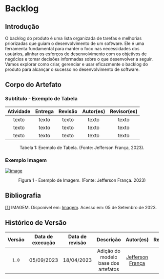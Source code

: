 # Backlog

## Introdução

O backlog do produto é uma lista organizada de tarefas e melhorias priorizadas que guiam o desenvolvimento de um software. Ele é uma ferramenta fundamental para manter o foco nas necessidades dos usuários, alinhar os esforços de desenvolvimento com os objetivos de negócios e tomar decisões informadas sobre o que desenvolver a seguir. Vamos explorar como criar, gerenciar e usar eficazmente o backlog do produto para alcançar o sucesso no desenvolvimento de software.

## Corpo do Artefato

### Subtítulo - Exemplo de Tabela

| Atividade | Entrega | Revisão | Autor(es) | Revisor(es) |
| :-------: | :-----: | :-----: | :-------: | :---------: |
|   texto   |  texto  |  texto  |   texto   |    texto    |
|   texto   |  texto  |  texto  |   texto   |    texto    |
|   texto   |  texto  |  texto  |   texto   |    texto    |

<div style="text-align: center">
<p> Tabela 1: Exemplo de Tabela. (Fonte: Jefferson França, 2023).</p>
</div>

### Exemplo Imagem

<a id="a" href="#aa">![image](img/imagem.png)</a>
<div style="text-align: center">
<p>Figura 1 - Exemplo de Imagem. (Fonte: Jefferson França. 2023)</p>
</div>

## Bibliografia

<a id="aa" href="#a">[1]</a> IMAGEM. Disponível em: [Imagem](https://pt.wikipedia.org/wiki/Imagem). Acesso em: 05 de Setembro de 2023.

## Histórico de Versão

| Versão | Data de execução | Data de revisão |             Descrição             |                      Autor(es)                       |                     Revisor(es)                      |
| :----: | :--------------: | :-------------: | :-------------------------------: | :--------------------------------------------------: | :--------------------------------------------------: |
| `1.0`  |    05/09/2023    |   18/04/2023    | Adição do modelo base dos artefatos |   [Jefferson França](https://github.com/Frans6)    | [Yago Passos](https://github.com/yagompassos) |

